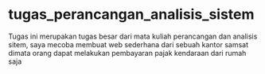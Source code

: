 # tugas_perancangan_analisis_sistem
Tugas ini merupakan tugas besar dari mata kuliah perancangan dan analisis sitem, saya mecoba membuat web sederhana dari sebuah kantor samsat dimata orang dapat melakukan pembayaran pajak kendaraan dari rumah saja
